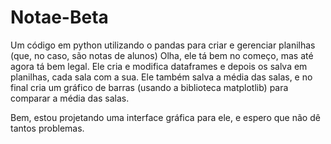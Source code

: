 # Notae-Beta
Um código em python utilizando o pandas para criar e gerenciar planilhas (que, no caso, são notas de alunos)
Olha, ele tá bem no começo, mas até agora tá bem legal. Ele cria e modifica dataframes e depois os salva em planilhas, cada sala com a sua. Ele também salva a média das salas, e no final cria um gráfico de barras (usando a biblioteca matplotlib) para comparar a média das salas.

Bem, estou projetando uma interface gráfica para ele, e espero que não dê tantos problemas.
